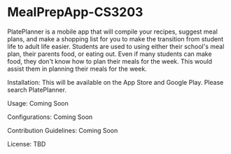 # MealPrepApp-CS3203

  PlatePlanner is a mobile app that will compile your recipes, suggest meal plans, and make a shopping list for you to make the transition from student life to adult life easier.
  Students are used to using either their school's meal plan, their parents food, or eating out. Even if many students can make food, they don't know how to plan their meals for
  the week. This would assist them in planning their meals for the week.

  Installation: This will be available on the App Store and Google Play. Please search PlatePlanner.

  Usage: Coming Soon

  Configurations: Coming Soon

  Contribution Guidelines: Coming Soon

  License: TBD
